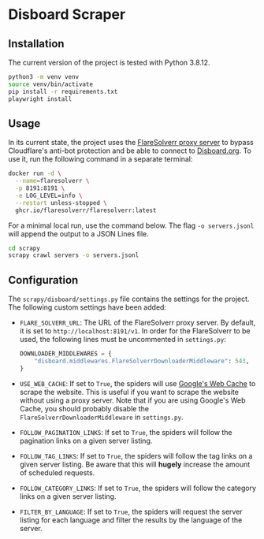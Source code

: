 # Disboard Scraper

## Installation

The current version of the project is tested with Python 3.8.12.

```bash
python3 -m venv venv
source venv/bin/activate
pip install -r requirements.txt
playwright install
```

## Usage

In its current state, the project uses the [FlareSolverr proxy server](https://github.com/FlareSolverr/FlareSolverr)
to bypass Cloudflare's anti-bot protection and be able to connect to [Disboard.org](https://disboard.org). To use it,
run the following command in a separate terminal:

```bash
docker run -d \
  --name=flaresolverr \
  -p 8191:8191 \
  -e LOG_LEVEL=info \
  --restart unless-stopped \
  ghcr.io/flaresolverr/flaresolverr:latest
```

For a minimal local run, use the command below. The flag `-o servers.jsonl` will append the output to a JSON Lines file.

```bash
cd scrapy
scrapy crawl servers -o servers.jsonl
```

## Configuration

The `scrapy/disboard/settings.py` file contains the settings for the project. The following custom settings have been added:

- `FLARE_SOLVERR_URL`: The URL of the FlareSolverr proxy server. By default, it is set to `http://localhost:8191/v1`. In order for the FlareSolverr to be used, the following lines must be uncommented in `settings.py`:

  ```python
  DOWNLOADER_MIDDLEWARES = {
      "disboard.middlewares.FlareSolverrDownloaderMiddleware": 543,
  }
  ```

- `USE_WEB_CACHE`: If set to `True`, the spiders will use [Google's Web Cache](https://webcache.googleusercontent.com/) to scrape the website. This is useful if you want to scrape the website without using a proxy server. Note that if you are using Google's Web Cache, you should probably disable the `FlareSolverrDownloaderMiddleware` in `settings.py`.
- `FOLLOW_PAGINATION_LINKS`: If set to `True`, the spiders will follow the pagination links on a given server listing.
- `FOLLOW_TAG_LINKS`: If set to `True`, the spiders will follow the tag links on a given server listing. Be aware that this will **hugely** increase the amount of scheduled requests.
- `FOLLOW_CATEGORY_LINKS`: If set to `True`, the spiders will follow the category links on a given server listing.
- `FILTER_BY_LANGUAGE`: If set to `True`, the spiders will request the server listing for each language and filter the results by the language of the server.
